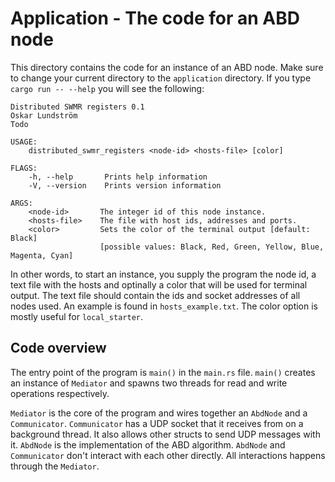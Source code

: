 
# Application - The code for an ABD node

This directory contains the code for an instance of an ABD node. Make sure to change your current directory to the `application` directory. If you type `cargo run -- --help` you will see the following:

```
Distributed SWMR registers 0.1
Oskar Lundström
Todo

USAGE:
    distributed_swmr_registers <node-id> <hosts-file> [color]

FLAGS:
    -h, --help       Prints help information
    -V, --version    Prints version information

ARGS:
    <node-id>       The integer id of this node instance.
    <hosts-file>    The file with host ids, addresses and ports.
    <color>         Sets the color of the terminal output [default: Black]  
                    [possible values: Black, Red, Green, Yellow, Blue, Magenta, Cyan]
```

In other words, to start an instance, you supply the program the node id, a text file with the hosts and optinally a color that will be used for terminal output. The text file should contain the ids and socket addresses of all nodes used. An example is found in `hosts_example.txt`. The color option is mostly useful for `local_starter`.

## Code overview

The entry point of the program is `main()` in the `main.rs` file. `main()` creates an instance of `Mediator` and spawns two threads for read and write operations respectively.

`Mediator` is the core of the program and wires together an `AbdNode` and a `Communicator`. `Communicator` has a UDP socket that it receives from on a background thread. It also allows other structs to send UDP messages with it. `AbdNode` is the implementation of the ABD algorithm. `AbdNode` and `Communicator` don't interact with each other directly. All interactions happens through the `Mediator`.



